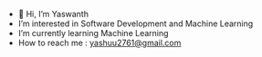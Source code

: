 - 👋 Hi, I’m Yaswanth
- I’m interested in Software Development and Machine Learning 
- I’m currently learning Machine Learning 
- How to reach me : yashuu2761@gmail.com
<!---
Yaswanth2761/Yaswanth2761 is a ✨ special ✨ repository because its `README.md` (this file) appears on your GitHub profile.
You can click the Preview link to take a look at your changes.
--->
